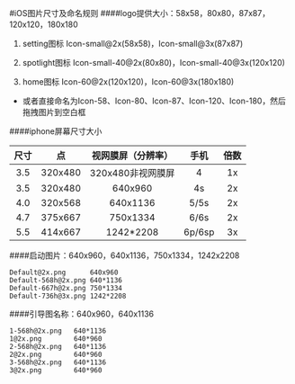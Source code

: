 #iOS图片尺寸及命名规则
####logo提供大小：58x58，80x80，87x87，120x120，180x180
1. setting图标 Icon-small@2x(58x58)，Icon-small@3x(87x87)

2. spotlight图标 Icon-small-40@2x(80x80)，Icon-small-40@3x(120x120)

3. home图标 Icon-60@2x(120x120)，Icon-60@3x(180x180)

* 或者直接命名为Icon-58、Icon-80、Icon-87、Icon-120、Icon-180，然后拖拽图片到空白框

####iphone屏幕尺寸大小

|尺寸    |点       |视网膜屏（分辨率）    |手机     |倍数     |
| :---: |:-------:| :--------------:  | :-----:| :-----: |
| 3.5   | 320x480 | 320x480非视网膜屏   | 4      |  1x     |
| 3.5   | 320x480 | 640x960           | 4s     |  2x     |
| 4.0   | 320x568 | 640x1136          | 5/5s   |  2x     |
| 4.7   | 375x667 | 750x1334          |6/6s    |  2x     |
| 5.5   | 414x667 | 1242*2208         |6p/6sp  |  3x     |

####启动图片：640x960，640x1136，750x1334，1242x2208
```
Default@2x.png      640x960
Default-568h@2x.png 640*1136
Default-667h@2x.png 750*1334
Default-736h@3x.png 1242*2208
```
####引导图名称：640x960，640x1136
```
1-568h@2x.png   640*1136
1@2x.png        640*960
2-568h@2x.png   640*1136
2@2x.png        640*960
3-568h@2x.png   640*1136
3@2x.png        640*960
```

